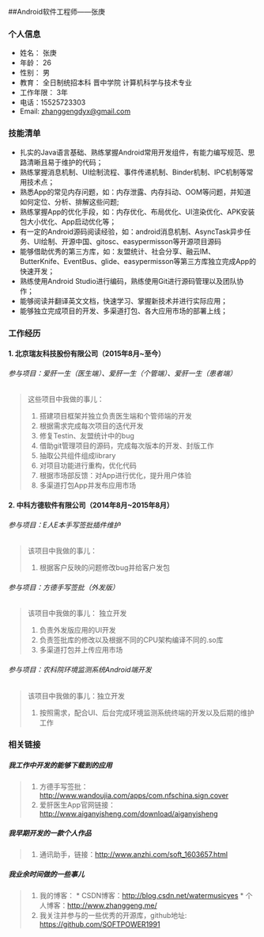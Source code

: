 ##Android软件工程师——张庚
### 个人信息
* 姓名： 张庚
* 年龄： 26
* 性别： 男
* 教育： 全日制统招本科 晋中学院 计算机科学与技术专业
* 工作年限： 3年
* 电话：15525723303
* Email: zhanggengdyx@gmail.com

### 技能清单
* 扎实的Java语言基础、熟练掌握Android常用开发组件，有能力编写规范、思路清晰且易于维护的代码；
* 熟练掌握消息机制、UI绘制流程、事件传递机制、Binder机制、IPC机制等常用技术点；
* 熟悉App的常见内存问题，如：内存泄露、内存抖动、OOM等问题，并知道如何定位、分析、排解这些问题;
* 熟练掌握App的优化手段，如：内存优化、布局优化、UI渲染优化、APK安装包大小优化、App启动优化等；
* 有一定的Android源码阅读经验，如：android消息机制、AsyncTask异步任务、UI绘制、开源中国、gitosc、easypermisson等开源项目源码
* 能够借助优秀的第三方库，如：友盟统计、社会分享、融云IM、ButterKnife、EventBus、glide、easypermisson等第三方库独立完成App的快速开发；
* 熟练使用Android Studio进行编码，熟练使用Git进行源码管理以及团队协作；
* 能够阅读并翻译英文文档，快速学习、掌握新技术并进行实际应用；
* 能够独立完成项目的开发、多渠道打包、各大应用市场的部署上线；

### 工作经历
#### 1. 北京瑞友科技股份有限公司（2015年8月~至今）
###### 参与项目：爱肝一生（医生端）、爱肝一生（个管端）、爱肝一生（患者端）
> 这些项目中我做的事儿：
> 1. 搭建项目框架并独立负责医生端和个管师端的开发
> 2. 根据需求完成每次项目的迭代开发
> 3. 修复Testin、友盟统计中的bug
> 4. 借助git管理项目的源码，完成每次版本的开发、封版工作
> 5. 抽取公共组件组成library
> 6. 对项目功能进行重构，优化代码
> 7. 根据市场部反馈：对App进行优化，提升用户体验
> 8. 多渠道打包App并发布应用市场



#### 2. 中科方德软件有限公司（2014年8月~2015年8月）
###### 参与项目：E人E本手写签批插件维护
> 该项目中我做的事儿：
> 1. 根据客户反映的问题修改bug并给客户发包

###### 参与项目：方德手写签批（外发版）
> 该项目中我做的事儿： 独立开发
> 1. 负责外发版应用的UI开发
> 2. 负责签批库的修改以及根据不同的CPU架构编译不同的.so库
> 3. 多渠道打包并上传应用市场

###### 参与项目：农科院环境监测系统Android端开发

> 该项目中我做的事儿：独立开发
> 1. 按照需求，配合UI、后台完成环境监测系统终端的开发以及后期的维护工作

### 相关链接

##### 我工作中开发的能够下载到的应用
> 1. 方德手写签批：http://www.wandoujia.com/apps/com.nfschina.sign.cover
> 2. 爱肝医生App官网链接：http://www.aiganyisheng.com/download/aiganyisheng

##### 我早期开发的一款个人作品
> 1. 通讯助手，链接：http://www.anzhi.com/soft_1603657.html

##### 我业余时间做的一些事儿
> 1. 我的博客：
	 * CSDN博客：http://blog.csdn.net/watermusicyes
	 * 个人博客：http://www.zhanggeng.me/
> 2. 我关注并参与的一些优秀的开源库，github地址: https://github.com/SOFTPOWER1991


